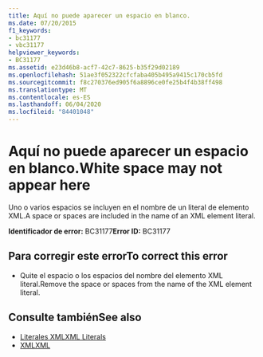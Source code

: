 ```yaml
---
title: Aquí no puede aparecer un espacio en blanco.
ms.date: 07/20/2015
f1_keywords:
- bc31177
- vbc31177
helpviewer_keywords:
- BC31177
ms.assetid: e23d46b8-acf7-42c7-8625-b35f29d02189
ms.openlocfilehash: 51ae3f052322cfcfaba405b495a9415c170cb5fd
ms.sourcegitcommit: f8c270376ed905f6a8896ce0fe25b4f4b38ff498
ms.translationtype: MT
ms.contentlocale: es-ES
ms.lasthandoff: 06/04/2020
ms.locfileid: "84401048"
---
```

# <a name="white-space-may-not-appear-here"></a><span data-ttu-id="7eeaa-102">Aquí no puede aparecer un espacio en blanco.</span><span class="sxs-lookup"><span data-stu-id="7eeaa-102">White space may not appear here</span></span>
<span data-ttu-id="7eeaa-103">Uno o varios espacios se incluyen en el nombre de un literal de elemento XML.</span><span class="sxs-lookup"><span data-stu-id="7eeaa-103">A space or spaces are included in the name of an XML element literal.</span></span>  
  
 <span data-ttu-id="7eeaa-104">**Identificador de error:** BC31177</span><span class="sxs-lookup"><span data-stu-id="7eeaa-104">**Error ID:** BC31177</span></span>  
  
## <a name="to-correct-this-error"></a><span data-ttu-id="7eeaa-105">Para corregir este error</span><span class="sxs-lookup"><span data-stu-id="7eeaa-105">To correct this error</span></span>  
  
- <span data-ttu-id="7eeaa-106">Quite el espacio o los espacios del nombre del elemento XML literal.</span><span class="sxs-lookup"><span data-stu-id="7eeaa-106">Remove the space or spaces from the name of the XML element literal.</span></span>  
  
## <a name="see-also"></a><span data-ttu-id="7eeaa-107">Consulte también</span><span class="sxs-lookup"><span data-stu-id="7eeaa-107">See also</span></span>

- [<span data-ttu-id="7eeaa-108">Literales XML</span><span class="sxs-lookup"><span data-stu-id="7eeaa-108">XML Literals</span></span>](../language-reference/xml-literals/index.md)
- [<span data-ttu-id="7eeaa-109">XML</span><span class="sxs-lookup"><span data-stu-id="7eeaa-109">XML</span></span>](../programming-guide/language-features/xml/index.md)
